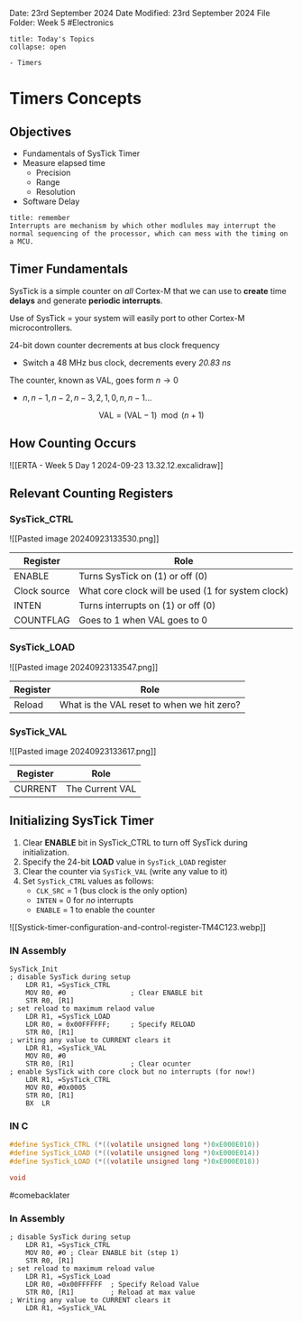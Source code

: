 Date: 23rd September 2024
Date Modified: 23rd September 2024
File Folder: Week 5
#Electronics

```ad-abstract
title: Today's Topics
collapse: open

- Timers

```

# Timers Concepts

## Objectives

- Fundamentals of SysTick Timer
- Measure elapsed time
	- Precision
	- Range
	- Resolution
- Software Delay

```ad-note
title: remember
Interrupts are mechanism by which other modlules may interrupt the normal sequencing of the processor, which can mess with the timing on a MCU.
```

## Timer Fundamentals

SysTick is a simple counter on *all* Cortex-M that we can use to **create** time **delays** and generate **periodic interrupts**.

Use of SysTick = your system will easily port to other Cortex-M microcontrollers.

24-bit down counter decrements at bus clock frequency
- Switch a 48 MHz bus clock, decrements every *20.83 ns*

The counter, known as VAL, goes form $n \rightarrow 0$
- $n, n-1, n-2, n-3, 2, 1, 0, n, n-1…$

$$\mbox{VAL} = (\mbox{VAL}-1) \mod{(n+1)}$$

## How Counting Occurs

![[ERTA - Week 5 Day 1 2024-09-23 13.32.12.excalidraw]]

## Relevant Counting Registers

### SysTick_CTRL

![[Pasted image 20240923133530.png]]

| Register     | Role                                              |
| ------------ | ------------------------------------------------- |
| ENABLE       | Turns SysTick on (1) or off (0)                   |
| Clock source | What core clock will be used (1 for system clock) |
| INTEN        | Turns interrupts on (1) or off (0)                |
| COUNTFLAG    | Goes to 1 when VAL goes to 0                      |

### SysTick_LOAD

![[Pasted image 20240923133547.png]]

| Register | Role                                       |
| -------- | ------------------------------------------ |
| Reload   | What is the VAL reset to when we hit zero? |

### SysTick_VAL

![[Pasted image 20240923133617.png]]

| Register | Role            |
| -------- | --------------- |
| CURRENT  | The Current VAL |

## Initializing SysTick Timer

1. Clear **ENABLE** bit in SysTick_CTRL to turn off SysTick during initialization.
2. Specify the 24-bit **LOAD** value in `SysTick_LOAD` register
3. Clear the counter via `SysTick_VAL` (write any value to it)
4. Set `SysTick_CTRL` values as follows:
	- `CLK_SRC` = 1 (bus clock is the only option)
	- `INTEN` = 0 for *no* interrupts
	- `ENABLE` = 1 to enable the counter

![[Systick-timer-configuration-and-control-register-TM4C123.webp]]

### IN Assembly

```arm-asm
SysTick_Init
; disable SysTick during setup
	LDR R1, =SysTick_CTRL
	MOV R0, #0                ; Clear ENABLE bit
	STR R0, [R1]
; set reload to maximum relaod value
	LDR R1, =SysTick_LOAD
	LDR R0, = 0x00FFFFFF;     ; Specify RELOAD
	STR R0, [R1]
; writing any value to CURRENT clears it
	LDR R1, =SysTick_VAL
	MOV R0, #0 
	STR R0, [R1]              ; Clear ocunter
; enable SysTick with core clock but no interrupts (for now!)
	LDR R1, =SysTick_CTRL
	MOV R0, #0x0005
	STR R0, [R1]
	BX  LR
```

### IN C

```c
#define SysTick_CTRL (*((volatile unsigned long *)0xE000E010))
#define SysTick_LOAD (*((volatile unsigned long *)0xE000E014))
#define SysTick_LOAD (*((volatile unsigned long *)0xE000E018))

void 
```

#comebacklater 

### In Assembly

```
; disable SysTick during setup
	LDR R1, =SysTick_CTRL
	MOV R0, #0 ; Clear ENABLE bit (step 1)
	STR R0, [R1]
; set reload to maximum reload value
	LDR R1, =SysTick_Load
	LDR R0, =0x00FFFFFF  ; Specify Reload Value
	STR R0, [R1]         ; Reload at max value
; Writing any value to CURRENT clears it
	LDR R1, =SysTick_VAL
```


